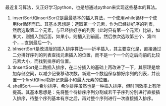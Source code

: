 最近复习算法，又正好学习python，也是想通过python来实现这些基本的算法。

1. insertSort和insertSort2是最最基本的插入算法，一个使用while循环一个使用for循环而已。其基本思想是：选取第一个元素，作为已经排好序的列表，然后选取第二个元素，与已经排好序的列表（此时只有第一个元素）比较，如果大，则插入到后面，如果小，则插入到前面。然后依次选取第三个、第四个……直到最后一个。
2. bInsertSort是改进版的插入排序算法——折半插入，其主要变化是，直接通过二分排好序列的列表查找元素插入的位置，而不是一个一个的之后向前的比较元素大小，而找到排序的位置。
3. tInsertSort是二路插入排序，在二分插入的基础上再改进了一下，其原理是增加存储空间，以减少记录移动次数。新建一个数组保存排好序列的列表，并设置一个first和final指针记录最小和最大元素的位置。
4. shellSort——希尔排序，希尔排序虽然也是一种插入排序，但时间效率上有所提高。其基本思想是：先将整个待排序序列分割成若干子序列分别进行直接插入排序，待整个序列基本有序之后，再对整个序列进行一次直接插入排序。
